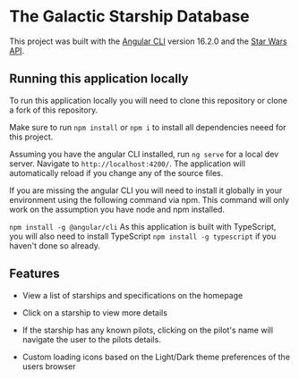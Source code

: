 # The Galactic Starship Database

This project was built with the [Angular CLI](https://github.com/angular/angular-cli) version 16.2.0 and the [Star Wars API](https://swapi.dev/).



## Running this application locally
To run this application locally you will need to clone this repository or clone a fork of this repository.

Make sure to run `npm install` or `npm i` to install all dependencies neeed for this project.

Assuming you have the angular CLI installed, run `ng serve` for a local dev server. Navigate to `http://localhost:4200/`. The application will automatically reload if you change any of the source files.

If you are missing the angular CLI you will need to install it globally in your environment using the following command via npm. This command will only work on the assumption you have node and npm installed.

`npm install -g @angular/cli`
As this application is built with TypeScript, you will also need to install TypeScript `npm install -g typescript` if you haven't done so already.

## Features
- View a list of starships and specifications on the homepage 

- Click on a starship to view more details 

- If the starship has any known pilots, clicking on the pilot's name will navigate the user to the pilots details.

- Custom loading icons based on the Light/Dark theme preferences of the users browser